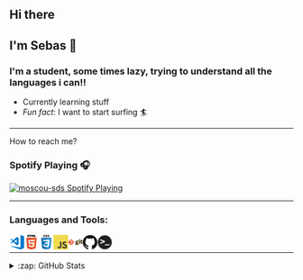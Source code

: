 ## Hi there 
## I'm Sebas 👋
### I'm a student, some times lazy, trying to understand all the languages i can!!

- Currently learning stuff
- *Fun fact*: I want to start surfing 🏄

---

How to reach me?

### Spotify Playing 🎧

[<img src="https://now-playing-codestackr.vercel.app/api/spotify-playing" alt="moscou-sds Spotify Playing" width="350" />](https://open.spotify.com/user/sebmosko?si=E_LJLnbcR5iS3ncMjn_x1g)

---

### Languages and Tools:

<img align="left" alt="Visual Studio Code" width="26px" src="https://raw.githubusercontent.com/github/explore/80688e429a7d4ef2fca1e82350fe8e3517d3494d/topics/visual-studio-code/visual-studio-code.png" />
<img align="left" alt="HTML5" width="26px" src="https://raw.githubusercontent.com/github/explore/80688e429a7d4ef2fca1e82350fe8e3517d3494d/topics/html/html.png" />
<img align="left" alt="CSS3" width="26px" src="https://raw.githubusercontent.com/github/explore/80688e429a7d4ef2fca1e82350fe8e3517d3494d/topics/css/css.png" />
<img align="left" alt="JavaScript" width="26px" src="https://raw.githubusercontent.com/github/explore/80688e429a7d4ef2fca1e82350fe8e3517d3494d/topics/javascript/javascript.png" />
<img align="left" alt="Git" width="26px" src="https://raw.githubusercontent.com/github/explore/80688e429a7d4ef2fca1e82350fe8e3517d3494d/topics/git/git.png" />
<img align="left" alt="GitHub" width="26px" src="https://raw.githubusercontent.com/github/explore/78df643247d429f6cc873026c0622819ad797942/topics/github/github.png" />
<img align="left" alt="Terminal" width="26px" src="https://raw.githubusercontent.com/github/explore/80688e429a7d4ef2fca1e82350fe8e3517d3494d/topics/terminal/terminal.png" />

<br />

---

</details>

<details>
  <summary>:zap: GitHub Stats</summary>

  <img align="left" alt="moscou-sds's GitHub Stats" src="https://github-readme-stats.codestackr.vercel.app/api?username=moscou-sds&show_icons=true&hide_border=true" />

</details>

[twitter]: https://twitter.com/sebasmoskovic
[instagram]: https://instagram.com/sebas.moskovic
[linkedin]: https://linkedin.com/in/sebastian-moskovic-71682a1a1

